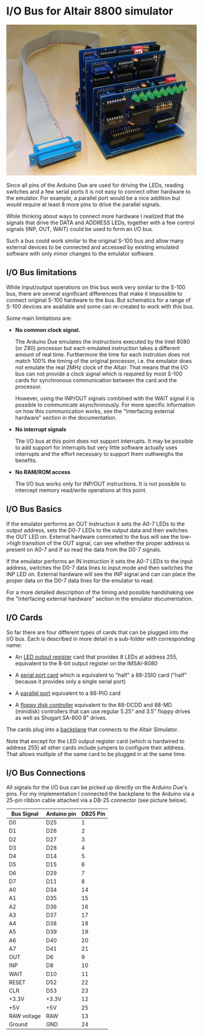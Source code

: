 # I/O Bus for Altair 8800 simulator

![IOBus Cards](cards.jpg)

Since all pins of the Arduino Due are used for driving the LEDs,
reading switches and a few serial ports it is not easy to connect
other hardware to the emulator. For example, a parallel port would
be a nice addition but would require at least 8 more pins to drive
the parallel signals.

While thinking about ways to connect more hardware I realized that
the signals that drive the DATA and ADDRESS LEDs, together with a
few control signals (INP, OUT, WAIT) could be used to form an I/O bus.

Such a bus could work similar to the original S-100 bus and allow
many external devices to be connected and accessed by existing
emulated software with only minor changes to the emulator software.

## I/O Bus limitations

While Input/output operations on this bus work very similar to the S-100
bus, there are several significant differences that make it impossible
to connect original S-100 hardware to the bus.  But schematics for
a range of S-100 devices are available and some can re-created to work
with this bus. 

Some main limitations are:

* **No common clock signal.**

  The Arduino Due emulates the instructions executed by
  the Intel 8080 (or Z80) processor but each emulated instruction
  takes a different amount of real time. Furthermore the time for
  each instrution does not match 100% the timing of the original
  processor, i.e. the emulator does not emulate the real 2MHz clock 
  of the Altair. That means that the I/O bus can not provide a 
  clock signal which is required by most S-100 cards for synchronous
  communication between the card and the processor.

  However, using the INP/OUT signals combined with the WAIT signal
  it is possible to communicate asynchronously. For more specific 
  information on how this communication works, see the "Interfacing
  external hardware" section in the documentation.

* **No interrupt signals**

  The I/O bus at this point does not support interrupts. It may be
  possible to add support for interrupts but very little software 
  actually uses interrupts and the effort necessary to support them 
  outhweighs the benefits.

* **No RAM/ROM access**

  The I/O bus works only for INP/OUT instructions. It is not possible
  to intercept memory read/write operations at this point.

## I/O Bus Basics

If the emulator performs an OUT instruction it sets the A0-7 LEDs
to the output address, sets the D0-7 LEDs to the output data and
then switches the OUT LED on. External hardware connceted to the
bus will see the low->high transition of the OUT signal, can see
whether the proper address is present on A0-7 and if so read the 
data from the D0-7 signals.

If the emulator performs an IN instruction it sets the A0-7 LEDs
to the input address, switches the D0-7 data lines to input mode
and then switches the INP LED on. External hardware will see the
INP signal and can can place the proper data on the D0-7 data lines
for the emulator to read.

For a more detailed description of the timing and possible 
handshaking see the "Interfacing external hardware" section in 
the emulator documentation.

## I/O Cards

So far there are four different types of cards that can be plugged
into the I/O bus. Each is described in more detail in a sub-folder
with corresponding name:

- An [LED output register](https://github.com/dhansel/Altair8800/tree/master/IOBus/01-led-output-register) card that provides 8 LEDs at address 255,
  equivalent to the 8-bit output register on the IMSAI-8080

- A [serial port card](https://github.com/dhansel/Altair8800/tree/master/IOBus/02-serial-port) which is equivalent to "half" a 88-2SIO
  card ("half" because it provides only a single serial port)

- A [parallel port](https://github.com/dhansel/Altair8800/tree/master/IOBus/03-parallel-port) equivalent to a 88-PIO card

- A [floppy disk controller](https://github.com/dhansel/Altair8800/tree/master/IOBus/04-disk-controller) equivalent to the 88-DCDD and 88-MD (minidisk)
  controllers that can use regular 5.25" and 3.5" floppy drives as well as Shugart SA-800 8" drives.
  
The cards plug into a [backplane](https://github.com/dhansel/Altair8800/tree/master/IOBus/00-backplane) that connects to the Altair Simulator.

Note that except for the LED output register card (which is hardwired
to address 255) all other cards include jumpers to configure their address.
That allows multiple of the same card to be plugged in at the same time.

## I/O Bus Connections

All signals for the I/O bus can be picked up directly on the
Arduino Due's pins.  For my implementation I connected the
backplane to the Arduino via a 25-pin ribbon cable attached
via a DB-25 connector (see picture below).

Bus Signal | Arduino pin | DB25 Pin
-----------|-------------|------------
D0         | D25         | 1     
D1         | D26         | 2     
D2         | D27         | 3     
D3         | D28         | 4     
D4         | D14         | 5     
D5         | D15         | 6     
D6         | D29         | 7     
D7         | D11         | 8     
A0         | D34         | 14    
A1         | D35         | 15    
A2         | D36         | 16    
A3         | D37         | 17    
A4         | D38         | 18    
A5         | D39         | 19    
A6         | D40         | 20    
A7         | D41         | 21    
OUT        | D6          | 9    
INP        | D8          | 10   
WAIT       | D10         | 11    
RESET      | D52         | 22    
CLR        | D53         | 23    
+3.3V      | +3.3V       | 12      
+5V        | +5V         | 25    
RAW voltage| RAW         | 13    
Ground     | GND         | 24    
